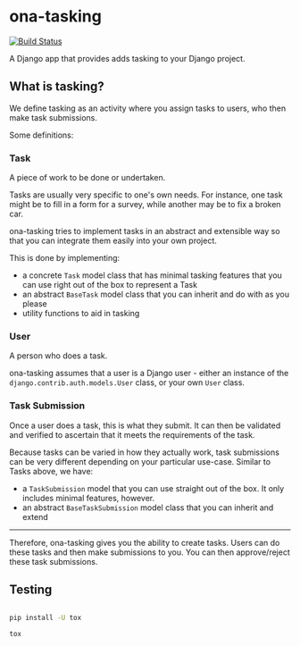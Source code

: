 # ona-tasking

[![Build Status](https://travis-ci.org/onaio/tasking.svg?branch=master)](https://travis-ci.org/onaio/tasking)

A Django app that provides adds tasking to your Django project.

## What is tasking?

We define tasking as an activity where you assign tasks to users, who then make task submissions.

Some definitions:

### Task

A piece of work to be done or undertaken.

Tasks are usually very specific to one's own needs.  For instance, one task might be to fill in a form for a survey, while another may be to fix a broken car.

ona-tasking tries to implement tasks in an abstract and extensible way so that you can integrate them easily into your own project.

This is done by implementing:

* a concrete `Task` model class that has minimal tasking features that you can use right out of the box to represent a Task
* an abstract `BaseTask` model class that you can inherit and do with as you please
* utility functions to aid in tasking

### User

A person who does a task.

ona-tasking assumes that a user is a Django user - either an instance of the `django.contrib.auth.models.User` class, or your own `User` class.

### Task Submission

Once a user does a task, this is what they submit.  It can then be validated and verified to ascertain that it meets the requirements of the task.

Because tasks can be varied in how they actually work, task submissions can be very different depending on your particular use-case.  Similar to Tasks above, we have:

* a `TaskSubmission` model that you can use straight out of the box.  It only includes minimal features, however.
* an abstract `BaseTaskSubmission` model class that you can inherit and extend

---

Therefore, ona-tasking gives you the ability to create tasks.  Users can do these tasks and then make submissions to you.  You can then approve/reject these task submissions.

## Testing

```sh

pip install -U tox

tox

```
